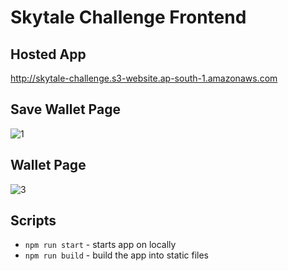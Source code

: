 # Skytale Challenge Frontend

## Hosted App

http://skytale-challenge.s3-website.ap-south-1.amazonaws.com

## Save Wallet Page

![1](https://user-images.githubusercontent.com/49357594/145720249-fe4d2375-6fa5-4e8f-b527-644da53b8772.PNG)

## Wallet Page

![3](https://user-images.githubusercontent.com/49357594/145720256-9f912156-ec41-47d7-9903-11e7233d40f3.PNG)

## Scripts

-   `npm run start` - starts app on locally
-   `npm run build` - build the app into static files
